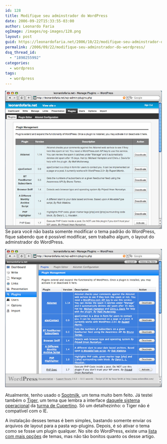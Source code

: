 ```yaml
---
id: 128
title: Modifique seu adminstrador do WordPress
date: 2006-09-22T15:33:55-03:00
author: Leonardo Faria
ogImage: /images/og-images/128.png
layout: post
guid: https://leonardofaria.net/2006/10/22/modifique-seu-adminstrador-do-wordpress/
permalink: /2006/09/22/modifique-seu-adminstrador-do-wordpress/
dsq_thread_id:
  - "1890255992"
categories:
  - wordpress
tags:
  - wordpress
---
```

[<img src="/wp-content/uploads/2006/10/wp-spotmilk.jpg" title="Clique para ver maior" align="left" />](/wp-content/uploads/2006/10/wp-spotmilk.jpg "Clique para ver maior")

Se para você não basta somente modificar o tema padrão do WordPress, fique sabendo que é possível modificar, sem trabalho algum, o layout do adminstrador do WordPress.  

[<img src="/wp-content/uploads/2006/10/wp-tiger.jpg"  title="Clique para ver maior" />](/wp-content/uploads/2006/10/wp-tiger.jpg "Clique para ver maior")

Atualmente, tenho usado o [Spotmilk](http://www.ceprix.net/archives/spotmilk-admin-theme-for-wordpress/), um tema muito bem feito. Já testei também o [Tiger](http://orderedlist.com/articles/wordpress-administration-design-tiger/), um tema que lembra a interface [daquele sistema operacional](http://www.apple.com/macos) da [turma de Cupertino](http://www.apple.com). Só um detalhezinho: o Tiger não é compatível com o IE.

A instalação desses temas é bem simples, bastando somente enviar os arquivos de layout para a pasta wp-plugins. Depois, é só ativar o tema como se fosse um plugin qualquer. No site do WordPress, existe uma [lista com mais opções](http://codex.wordpress.org/Using_Themes/Theme_List#Admin_Themes) de temas, mas não tão bonitos quanto os desse artigo.
